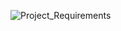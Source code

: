 ![Project_Requirements](https://user-images.githubusercontent.com/87573003/126038938-7b333f59-690e-4345-a5dc-e0e8032c725c.png)
